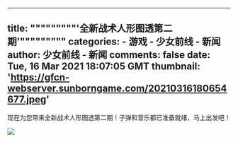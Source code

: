 
---
title: """""""""'全新战术人形图透第二期'"""""""""
categories: 
    - 游戏
    - 少女前线 - 新闻
author: 少女前线 - 新闻
comments: false
date: Tue, 16 Mar 2021 18:07:05 GMT
thumbnail: 'https://gfcn-webserver.sunborngame.com/20210316180654677.jpeg'
---

<div>   
<p>现在为您带来全新战术人形图透第二期！子弹和音乐都已准备就绪，马上出发吧！</p><p><img src="https://gfcn-webserver.sunborngame.com/20210316180654677.jpeg" style="max-width:100%;" referrerpolicy="no-referrer"><br></p>  
</div>
            